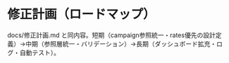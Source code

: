# 修正計画（ロードマップ）
docs/修正計画.md と同内容。短期（campaign参照統一・rates優先の設計定義）→中期（参照層統一・バリデーション）→長期（ダッシュボード拡充・ログ・自動テスト）。
